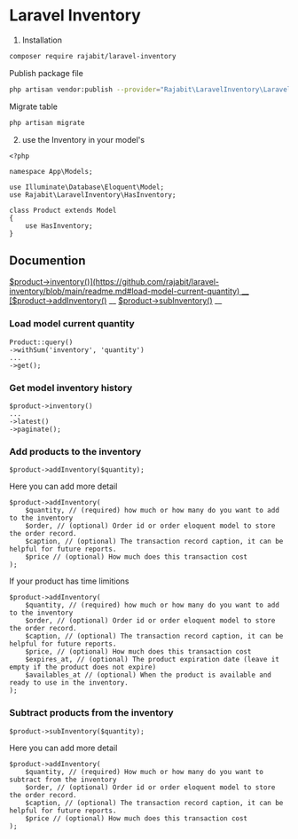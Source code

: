 # Laravel Inventory

1. Installation

```sh
composer require rajabit/laravel-inventory
```

Publish package file
```sh
php artisan vendor:publish --provider="Rajabit\LaravelInventory\LaravelInventoryServiceProvider"
```

Migrate table
```sh
php artisan migrate
```

2. use the Inventory in your model's
```
<?php

namespace App\Models;

use Illuminate\Database\Eloquent\Model;
use Rajabit\LaravelInventory\HasInventory;

class Product extends Model
{
    use HasInventory;
}
```

## Documention
[$product->inventory()](https://github.com/rajabit/laravel-inventory/blob/main/readme.md#load-model-current-quantity) __
[$product->addInventory()](https://github.com/rajabit/laravel-inventory#add-products-to-the-inventory) __
[$product->subInventory()](https://github.com/rajabit/laravel-inventory#subtract-products-from-the-inventory) __

### Load model current quantity ###
```
Product::query()
->withSum('inventory', 'quantity')
...
->get();
```

### Get model inventory history ###
```
$product->inventory()
...
->latest()
->paginate();
```

### Add products to the inventory ###
```
$product->addInventory($quantity);
```

Here you can add more detail
```
$product->addInventory(
    $quantity, // (required) how much or how many do you want to add to the inventory
    $order, // (optional) Order id or order eloquent model to store the order record.
    $caption, // (optional) The transaction record caption, it can be helpful for future reports.
    $price // (optional) How much does this transaction cost
);
```

If your product has time limitions
```
$product->addInventory(
    $quantity, // (required) how much or how many do you want to add to the inventory
    $order, // (optional) Order id or order eloquent model to store the order record.
    $caption, // (optional) The transaction record caption, it can be helpful for future reports.
    $price, // (optional) How much does this transaction cost
    $expires_at, // (optional) The product expiration date (leave it empty if the product does not expire)
    $availables_at // (optional) When the product is available and ready to use in the inventory.
);
```

### Subtract products from the inventory ###
```
$product->subInventory($quantity);
```
Here you can add more detail
```
$product->addInventory(
    $quantity, // (required) How much or how many do you want to subtract from the inventory
    $order, // (optional) Order id or order eloquent model to store the order record.
    $caption, // (optional) The transaction record caption, it can be helpful for future reports.
    $price // (optional) How much does this transaction cost
);
```
